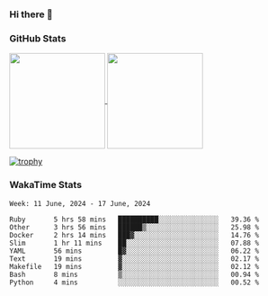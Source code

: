### Hi there 👋

### GitHub Stats

<a href="https://github.com/anuraghazra/github-readme-stats">
  <img align="center" height="170px" src="https://github-readme-stats.vercel.app/api/top-langs/?username=tksfjt1024&layout=compact&count_private=true&show_icons=true&show_icons=true&theme=graywhite" />
</a>
<a href="https://github.com/anuraghazra/github-readme-stats">
  <img align="center" height="170px" src="https://github-readme-stats.vercel.app/api?username=tksfjt1024&count_private=true&show_icons=true&show_icons=true&theme=graywhite" />
</a>

[![trophy](https://github-profile-trophy.vercel.app/?username=tksfjt1024)](https://github.com/ryo-ma/github-profile-trophy)

### WakaTime Stats

<!--START_SECTION:waka-->
```text
Week: 11 June, 2024 - 17 June, 2024

Ruby       5 hrs 58 mins   ██████████░░░░░░░░░░░░░░░   39.36 % 
Other      3 hrs 56 mins   ██████▒░░░░░░░░░░░░░░░░░░   25.98 % 
Docker     2 hrs 14 mins   ███▓░░░░░░░░░░░░░░░░░░░░░   14.76 % 
Slim       1 hr 11 mins    ██░░░░░░░░░░░░░░░░░░░░░░░   07.88 % 
YAML       56 mins         █▓░░░░░░░░░░░░░░░░░░░░░░░   06.22 % 
Text       19 mins         ▓░░░░░░░░░░░░░░░░░░░░░░░░   02.17 % 
Makefile   19 mins         ▓░░░░░░░░░░░░░░░░░░░░░░░░   02.12 % 
Bash       8 mins          ▒░░░░░░░░░░░░░░░░░░░░░░░░   00.94 % 
Python     4 mins          ░░░░░░░░░░░░░░░░░░░░░░░░░   00.52 % 
```
<!--END_SECTION:waka-->
